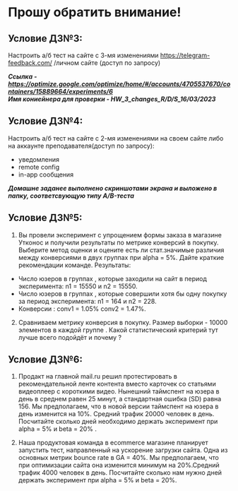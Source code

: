 # Прошу обратить внимание!
## Условие ДЗ№3:

Настроить а/б тест на сайте с 3-мя изменениями https://telegram-feedback.com/ /личном сайте (доступ по запросу)

_**Ссылка - <https://optimize.google.com/optimize/home/#/accounts/4705537670/containers/15889664/experiments/6>**_  
_**Имя кониейнера для проверки - HW_3_changes_R/D/S_16/03/2023**_

## Условие ДЗ№4:

Настроить а/б тест на сайте с 2-мя изменениями на своем сайте либо на аккаунте преподавателя(доступ по запросу):
- уведомления
- remote config
- in-app сообщения

_**Домашне заданее выполнено скриншотами экрана и выложено в папку, соответсвующую типу A/B-теста**_

## Условие ДЗ№5:

1) Вы провели эксперимент c упрощением формы заказа в магазине Утконос и получили результаты по метрике конверсий в покупку. Выберите метод оценки и оцените есть ли стат.значимые различия между конверсиями в двух группах при alpha = 5%. Дайте краткие рекомендации команде. 
Результаты:
- Число юзеров в группах , которые заходили на сайт в период эксперимента: n1 = 15550 и n2 = 15550. 
- Число юзеров в группах , которые совершили хотя бы одну покупку за период эксперимента: n1 = 164 и n2 = 228.
- Конверсии : conv1 = 1.05% conv2 = 1.47%.

2) Сравниваем метрику конверсия в покупку. Размер выборки - 10000 элементов в каждой группе . Какой статистический критерий тут лучше всего подойдёт и почему ?

## Условие ДЗ№6:

1) Продакт на главной mail.ru решил протестировать в рекомендательной ленте контента вместо карточек со статьями видеоплеер с короткими видео. Нынешний таймспент на юзера в день в среднем равен 25 минут, а стандартная ошибка (SD) равна 156. Мы предполагаем, что в новой версии таймспент на юзера в день изменится на 10%. Средний трафик 20000 человек в день. Посчитайте сколько дней необходимо держать эксперимент при alpha = 5% и beta = 20% .

2) Наша продуктовая команда в ecommerce магазине планирует запустить тест, направленный на ускорение загрузки сайта. Одна из основных метрик bounce rate в GA = 40%. Мы предполагаем, что при оптимизации сайта она изменится минимум на 20%.Средний трафик 4000 человек в день. Посчитайте сколько нам нужно дней держать эксперимент при alpha = 5% и beta = 20%.
